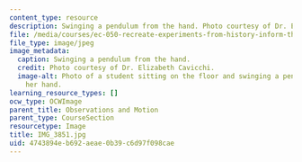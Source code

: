 ```yaml
---
content_type: resource
description: Swinging a pendulum from the hand. Photo courtesy of Dr. Elizabeth Cavicchi.
file: /media/courses/ec-050-recreate-experiments-from-history-inform-the-future-from-the-past-galileo-january-iap-2010/4743894eb692aeae0b39c6d97f098cae_IMG_3851.jpg
file_type: image/jpeg
image_metadata:
  caption: Swinging a pendulum from the hand.
  credit: Photo courtesy of Dr. Elizabeth Cavicchi.
  image-alt: Photo of a student sitting on the floor and swinging a pendulum from
    her hand.
learning_resource_types: []
ocw_type: OCWImage
parent_title: Observations and Motion
parent_type: CourseSection
resourcetype: Image
title: IMG_3851.jpg
uid: 4743894e-b692-aeae-0b39-c6d97f098cae
---
```

